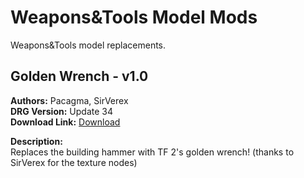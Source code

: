# Weapons&Tools Model Mods

Weapons&Tools model replacements.

<!-- mod list -->

## Golden Wrench - v1.0
**Authors:** Pacagma, SirVerex  
**DRG Version:** Update 34  
**Download Link:** [Download](https://github.com/ArcticEcho/DRG-Mods/raw/daf9db633a4fee0004272fe62837d85d6117564e/Visual/3D%20Model%20Replacement/Weapons%26Tools/Golden%20Wrench%20-%20V1.0%20_P.pak)  

**Description:**  
Replaces the building hammer with TF 2's golden wrench! (thanks to SirVerex for the texture nodes)
